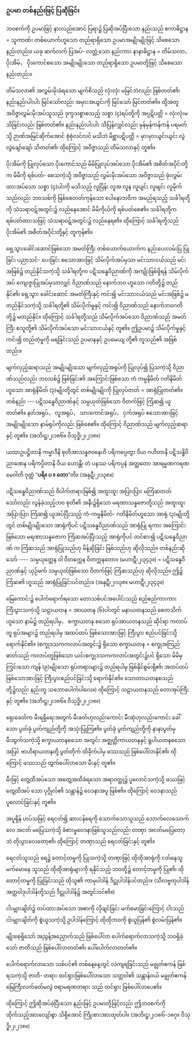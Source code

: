 ### ဥပမာ တစ်နည်းဖြင့် ပြဆိုခြင်း

ဘ၀စက်ကို ဥပမာဖြင့် နားလည်အောင် ပြရာ၌ ပြဆိုအပ်ပြီးသော နည်းသည် ဧကာဓိဋ္ဌာန = သူကာဏ်း
တစ်ယောက်ဟူသော တည်ရာရှိသော ဥပမာအမျိုးမျိုးဖြင့် သိစေသော နည်းတည်း။ ယခု ဆက်လက် ပြအပ်-
လတ္တံ့သော နည်းကား နာနာဓိဋ္ဌာန = တိမ်သလာ， ပိုးအိမ်， ပိုးကောင်စသော အမျိုးမျိုးသော တည်ရာရှိသော
ဥပမာတို့ဖြင့် သိစေသော နည်းတည်း။

တိမ်သလာ၏ အလွှမ်းမိုးခံရသော မျက်စိသည် လုံးလုံး မမြင်ဘဲလည်း ဖြစ်တတ်၏၊ နည်းနည်းပါးပါး
မြင်သော်လည်း အမှားအယွင်းကို မြင်သော် မြင်တတ်၏။ ထို့အတူ အဝိဇ္ဇာလွှမ်းမိုးအပ်သူသည် ဒုက္ခသစ္စာစသည့်
သစ္စာ (၄)ရပ်တို့ကို အပ္ပဋိပတ္တိ = လုံးလုံးမသိခြင်းလည်း ဖြစ်တတ်၏။ နည်းနည်းပါးပါး သိပြန်လျှင်လည်း
မှန်မှန်ကန်ကန် ပရမတ်သို့ ဉာဏ်အမြင်ဆိုက်အောင် စုံစုံလင်လင် မသိဘဲ မိစ္ဆာပဋိပတ္တိ = မှားမှားယွင်းယွင်း
လွဲလွဲချော်ချော် သိတတ်၏၊ ထိုကြောင့် အဝိဇ္ဇာသည် တိမ်သလာနှင့် တူ၏။

ပိုးအိမ်ကို ပြုလုပ်သော ပိုးကောင်သည် မိမိပြုလုပ်အပ်သော ပိုးအိမ်၏ အစိတ်အပိုင်းတို့က မိမိကို ရစ်ပတ်-
စေသကဲ့သို့ အဝိဇ္ဇာသည် လွှမ်းမိုးအပ်သော အဝိဇ္ဇာသည် ဖုံးလွှမ်းထားအပ်သော သစ္စာ (၄)ပါးကို မသိသည့်
လူပြိန်း လူအ လူန လူပျင်း လူဖျင်း လူမိုက်သည်လည်း ဘ၀သစ်ကို ဖြစ်စေတတ်ကုန်သော ပေါနောဘဝိက
အမည်ရသည့် သင်္ခါရတို့ကို သံသရာဝဋ်အတွင်း၌ လည်နေအောင် မိမိကိုယ်ကို ရစ်ပတ်စေ၏။ သင်္ခါရတို့က
ရစ်ပတ်ထားသဖြင့် သံသရာဝဋ်အတွင်း၌ လည်နေရ၏။ ထိုကြောင့် သင်္ခါရတို့သည် ပိုးအိမ်၏ အစိတ်အပိုင်းတို့နှင့်
တူကုန်၏။

ရှေ့သွားခေါင်းဆောင်ဖြစ်သော အမတ်ကြီး တစ်ယောက်ယောက်က နည်းပေးလမ်းပြ ပြုခြင်း ပညာသင်-
ပေးခြင်း စသောအားဖြင့် သိမ်းပိုက်အပ်မှသာ မင်းသားငယ်သည် မင်းအဖြစ်၌ တည်နိုင်သကဲ့သို့ သင်္ခါရတို့က
ပဋိသန္ဓေဝိညာဏ်ကို အကျိုးဖြစ်ဖို့ရန် သိမ်းပိုက်အပ် ကျေးဇူးပြုအပ်မှသာလျှင် ဝိညာဏ်သည် နောက်ဘ၀
ဟူသော ဂတိတို့၌ တည်နိုင်၏၊ ရှေ့သွား ခေါင်းဆောင် အမတ်ကြီးနှင့် ကင်း၍ မင်းသားငယ်သည် မင်းအဖြစ်၌
မတည်နိုင်သကဲ့သို့ သင်္ခါရတို့၏ သိမ်းပိုက်မှုနှင့် ကင်း၍ ဝိညာဏ်သည် နောက်ဘ၀ဂတိတို့၌ မတည်နိုင်။
ထိုကြောင့် သင်္ခါရတို့သည် သိမ်းပိုက်အပ်သော ဝိညာဏ်သည် အမတ်ကြီး စသူတို့၏ သိမ်းပိုက်အပ်သော
မင်းသားငယ်နှင့် တူ၏။ ဤဥပမာ၌ သိမ်းပိုက်မှုနှင့် ကင်း၍ တည်တံ့မှုကို မရခြင်းသည် ဥပမာနနှင့် ဥပမေယျ
တို့၏ တူသည်၏ အဖြစ်တည်း။

မျက်လှည့်ဆရာသည် အမျိုးမျိုးသော မျက်လှည့်အရုပ်ကို ပြုလုပ်၍ ပြသကဲ့သို့ ဝိညာဏ်သည်လည်း
ဘ၀သစ်၌ ဖြစ်ခြင်း၏ အကြောင်းဖြစ်သော ကံ ကမ္မနိမိတ် ဂတိနိမိတ်ဟူသော အာရုံနိမိတ် (၃)မျိုးတို့တွင်
တစ်မျိုးမျိုးကို ပြုလုပ်တတ် = အာရုံပြုတတ်၏။ တစ်နည်း --- ပဋိသန္ဓေဝိညာဏ်နှင့် သမ္ပယုတ်ဖြစ်သော
ဝိတက်ဖြင့် ကြံဆ၍ ယူတတ်၏။ နတ်အရုပ်， လူအရုပ်， သားကောင်အရုပ်， ငှက်အရုပ် စသောအားဖြင့်
အမျိုးမျိုးသော နာမ်ရုပ်ကိုလည်း ဖြစ်စေ၏။ ထိုကြောင့် ဝိညာဏ်သည် မျက်လှည့်ဆရာနှင့် တူ၏။
<r>(အဘိ၊ဋ္ဌ၊၂၊၁၈၆။ ဝိသုဒ္ဓိ၊၂၊၂၁၈။)</r>

ယထာဥပဋ္ဌိတာနိ ကမ္မာဒီနိ စုတိအာသန္နဇ၀နေဟိ ပရိကပ္ပေတွာ ဝိယ ဂဟိတာနိ ပဋိသန္ဓိဝိညာဏေန
ပရိကပ္ပိတာနိ ဝိယ ဟောန္တိ၊ တံ ပနဿ ပရိကပ္ပနံ အတ္ထတော အာရမ္မဏကရဏမေဝါတိ ဝုတ္တံ “**ပရိ။ ပ ။**
**တော**”တိ။ (အနုဋီ၊၂၊၁၃၈။)

ပဋိသန္ဓေဝိညာဏ်သည် ဝိပါက်တရားဖြစ်၍ အထူးထူး အပြားပြား မကြံဆတတ်သော်လည်း လွန်ခဲ့သည့်ဘ၀
စုတိ၏ အနီး၌ရှိသော မရဏာသန္နဇောတို့သည် အထူးထူး အပြားပြား ကြံဆ၍ ယူအပ်ပြီးသည့် ကံ-ကမ္မနိမိတ်-
ဂတိနိမိတ်ဟူသော အာရုံ (၃)မျိုးတို့တွင် တစ်မျိုးမျိုးသော အာရုံကိုပင် ပဋိသန္ဓေဝိညာဏ်သည် အာရုံပြု ရကား
အကြောင်းဖြစ်သော မရဏာသန္နဇောက ကြံဆအပ်ပြီးသည့် အာရုံကိုပင် တင်စား၍ ပဋိသန္ဓေဝိညာဏ် က
ကြံဆသည် အာရုံပြုသည်ဟု မိန့်ဆိုခြင်း ဖြစ်သည်ဟု ဆိုလိုသည်။ တစ်နည်းဆိုသော် ---- သမ္ပယုတ္တေန ဝါ
ဝိတက္ကေန ဝိတက္ကနတော။ (မဟာဋီ၊၂၊၃၄၃။) = ပဋိသန္ဓေဝိညာဏ်နှင့် ယှဉ်ဖက် သမ္ပယုတ်ဖြစ်သော ဝိတက်ဖြင့်
ကြံဆသည်ဟု ဆိုလိုသည်။ ဤ၌ ကြံဆ၏ ဟူသည် အာရုံပြုခြင်းပင်တည်း။ (အနုဋီ၊၂၊၁၃၈။ မဟာဋီ၊၂၊၃၄၃။)

မြေကောင်း၌ ပေါက်ရောက်ရသော တောသစ်ပင်အပေါင်းသည် စည်စည်ကားကား ကြီးပွားသကဲ့သို့
သဠာယတန = အာယတန (၆)ပါးတွင် မနာယတနသည် စေတသိက်ဟူသော နာမ်၌ တည်ရပါမှ， စက္ခာယတန
စသော ရုပ်အာယတနသည် ဆိုင်ရာ ကလာပ်တူ ရုပ်အများ၌ တည်ရပါမှ အထပ်ထပ် ဖြစ်သောအားဖြင့်
ကြီးပွား စည်ပင်ခြင်းသို့ ရောက်နိုင်၏။ (စက္ခုဒသကကလာပ်အတွင်း၌ ရှိသော စက္ခာယတန = စက္ခုအကြည်
ဓာတ်သည် ကလာပ်တူဖြစ်သော ယင်းစက္ခုဒသကကလာပ်အတွင်း၌ပင် ရှိသော မိမိမှ ကြွင်းသော ကျန်
(၉)မျိုးသော ရုပ်တရားများ၌ တည်ရပါမှ ဖြစ်နိုင်စွမ်းရှိ၏၊ အထပ်ထပ်ဖြစ်သောအားဖြင့် ကြီးပွားစည်ပင်ခြင်းသို့
ရောက်နိုင်၏။ သောတာယတနစသည်တို့၌လည်း နည်းတူ သဘောပေါက်ပါလေ။) ထိုကြောင့် သဠာယတနသည်
တောအုပ်ကြီးနှင့် တူ၏။ (အဘိ၊ဋ္ဌ၊၂၊၁၈၆။ ဝိသုဒ္ဓိ၊၂၊၂၁၈။)

ရှေးခေတ်က မီးရရှိရေးအတွက် မီးခတ်ဟုလည်းကောင်း မီးဆုံဟုလည်းကောင်း ခေါ်သော ပွတ်ခုံ
ပွတ်ကျည်တို့ကို အသုံးပြုကြ၏။ ပွတ်ခုံ ပွတ်ကျည်တို့ကို နာနာပွတ်မှ မီးထွက်သကဲ့သို့ စက္ခာယတနစသော
အတွင်း အဇ္ဈတ္တိကာယတနနှင့် ရူပါယတနစသော အပြင် ဗာဟိရာယတနတို့ ပွတ်တိုက် ထိခိုက်ပါမှ ဖဿသည်
ဖြစ်ပေါ်လာနိုင်၏၊ ထိုကြောင့် ဖဿသည် ထွက်ပေါ်လာသော မီးနှင့် တူ၏။

မီးဖြင့် တွေ့ထိအပ်သော အတွေ့အထိခံရသော အရာဝတ္ထု၌ ပူလောင်သကဲ့သို့ ဖဿဖြင့် တွေ့ထိအပ်
သော ပုဂ္ဂိုလ်၏ သန္တာန်၌ ဝေဒနာအပူ ဖြစ်၏။ ထိုကြောင့် ဝေဒနာသည် ပူလောင်ခြင်းနှင့် တူ၏။

အပူရှိန် ဟပ်သဖြင့် ရေငတ်၍ ဆားငန်ရေကို သောက်သောသူသည် သောက်လေသောက်လေ အငတ်
မပြေသကဲ့သို့ ခံစားမှုဝေဒနာဖြစ်သူသည်လည်း တဏှာ အငတ်မပြေတော့ဘဲ တိုးပွားလေတော့၏၊ ထိုကြောင့်
တဏှာသည် ရေငတ်ခြင်းနှင့် တူ၏။

ရေငတ်သူသည် ရေ၌ တောင့်တမှုကို ပြုသကဲ့သို့ တဏှာဖြင့် ထိုထိုအာရုံကို ငတ်နေသူ မက်မောနေ
သူသည် ထိုထိုအာရုံများကို ရနိုင်သည့် ဘ၀တို့၌ တောင့်တမှုကို ပြု၏၊ ထိုတောင့်တမှုကို ပြုခြင်းသည် ထိုသူ၏
ကာမုပါဒါန် ဒိဋ္ဌုပါဒါန်ပင်တည်း။ (သီလဗ္ဗတုပါဒါန် အတ္တဝါဒုပါဒါန်တို့သည် ဒိဋ္ဌုပါဒါန်၌ အတွင်းဝင်၏။)

ငါးမျှားချိတ်၌ တပ်ထားအပ်သော အစာကို လိုချင်ခြင်း မက်မောခြင်းကြောင့် ငါးသည် ငါးမျှားချိတ်ကို
စွဲယူသကဲ့သို့ ဥပါဒါန်ကြောင့် ထိုထိုဘ၀ကို စွဲယူပြန်၏ စွဲလမ်းပြန်၏။

မျိုးစေ့ရှိသော် အညွန့်အညှောက်သည် ဖြစ်ပေါ်လာ ပေါက်ရောက်လာသကဲ့သို့ ဘ၀ရှိခဲ့သော် ဇာတိသည်
ဖြစ်ပေါ်လာတတ်၏၊ ပေါ်ပေါက်လာတတ်၏။

ပေါက်ရောက်လာသော သစ်ပင်၏ တစ်နေ့နေ့တွင် လဲကျရခြင်းသည် မချွတ်ဧကန် ဖြစ်ရသကဲ့သို့ ဇာတိ-
တရား ထင်ရှားဖြစ်ပေါ်လာသော သတ္တဝါ၏ သန္တာန်ဝယ် မချွတ်ဧကန် မြေကြီးလက်ခတ်မလွဲ ဇရာမရဏတရား
သည် ထင်ရှား ဖြစ်ပေါ်လာပေ၏။

ထိုကြောင့် ဤဆိုအပ်ခဲ့ပြီးသော နည်းဖြင့် ဥပမာတို့ဖြင့်လည်း ဤဘ၀စက်ကို ထိုက်သည့်အားလျော်စွာ
သိရှိအောင် ကြိုးစားအားထုတ်ပါ။ (အဘိ၊ဋ္ဌ၊၂၊၁၈၆-၁၈၇။ ဝိသုဒ္ဓိ၊၂၊၂၁၈။)
